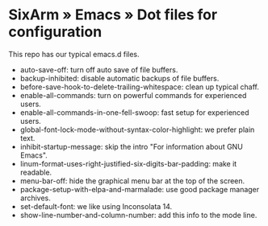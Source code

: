 # SixArm » Emacs » Dot files for configuration

This repo has our typical emacs.d files. 

* auto-save-off: turn off auto save of file buffers.
* backup-inhibited: disable automatic backups of file buffers.  
* before-save-hook-to-delete-trailing-whitespace: clean up typical chaff.
* enable-all-commands: turn on powerful commands for experienced users.
* enable-all-commands-in-one-fell-swoop: fast setup for experienced users.
* global-font-lock-mode-without-syntax-color-highlight: we prefer plain text.
* inhibit-startup-message: skip the intro "For information about GNU Emacs". 
* linum-format-uses-right-justified-six-digits-bar-padding: make it readable.
* menu-bar-off: hide the graphical menu bar at the top of the screen.
* package-setup-with-elpa-and-marmalade: use good package manager archives.
* set-default-font: we like using Inconsolata 14. 
* show-line-number-and-column-number: add this info to the mode line. 

